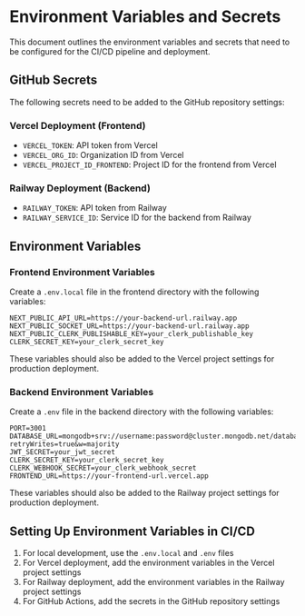 # Environment Variables and Secrets

This document outlines the environment variables and secrets that need to be configured for the CI/CD pipeline and deployment.

## GitHub Secrets

The following secrets need to be added to the GitHub repository settings:

### Vercel Deployment (Frontend)

- `VERCEL_TOKEN`: API token from Vercel
- `VERCEL_ORG_ID`: Organization ID from Vercel
- `VERCEL_PROJECT_ID_FRONTEND`: Project ID for the frontend from Vercel

### Railway Deployment (Backend)

- `RAILWAY_TOKEN`: API token from Railway
- `RAILWAY_SERVICE_ID`: Service ID for the backend from Railway

## Environment Variables

### Frontend Environment Variables

Create a `.env.local` file in the frontend directory with the following variables:

```
NEXT_PUBLIC_API_URL=https://your-backend-url.railway.app
NEXT_PUBLIC_SOCKET_URL=https://your-backend-url.railway.app
NEXT_PUBLIC_CLERK_PUBLISHABLE_KEY=your_clerk_publishable_key
CLERK_SECRET_KEY=your_clerk_secret_key
```

These variables should also be added to the Vercel project settings for production deployment.

### Backend Environment Variables

Create a `.env` file in the backend directory with the following variables:

```
PORT=3001
DATABASE_URL=mongodb+srv://username:password@cluster.mongodb.net/database?retryWrites=true&w=majority
JWT_SECRET=your_jwt_secret
CLERK_SECRET_KEY=your_clerk_secret_key
CLERK_WEBHOOK_SECRET=your_clerk_webhook_secret
FRONTEND_URL=https://your-frontend-url.vercel.app
```

These variables should also be added to the Railway project settings for production deployment.

## Setting Up Environment Variables in CI/CD

1. For local development, use the `.env.local` and `.env` files
2. For Vercel deployment, add the environment variables in the Vercel project settings
3. For Railway deployment, add the environment variables in the Railway project settings
4. For GitHub Actions, add the secrets in the GitHub repository settings

